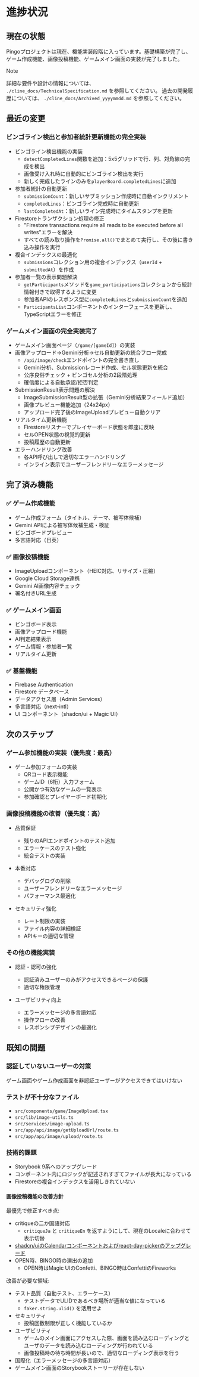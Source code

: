 # 進捗状況

## 現在の状態

Pingoプロジェクトは現在、機能実装段階に入っています。基礎構築が完了し、ゲーム作成機能、画像投稿機能、ゲームメイン画面の実装が完了しました。

> [!NOTE]
> 詳細な要件や設計の情報については、 `./cline_docs/TechnicalSpecification.md` を参照してください。
> 過去の開発履歴については、 `./cline_docs/Archived_yyyymmdd.md` を参照してください。

## 最近の変更

### ビンゴライン検出と参加者統計更新機能の完全実装

- ビンゴライン検出機能の実装
  - `detectCompletedLines`関数を追加：5x5グリッドで行、列、対角線の完成を検出
  - 画像受け入れ時に自動的にビンゴライン検出を実行
  - 新しく完成したラインのみを`playerBoard.completedLines`に追加
- 参加者統計の自動更新
  - `submissionCount`：新しいサブミッション作成時に自動インクリメント
  - `completedLines`：ビンゴライン完成時に自動更新
  - `lastCompletedAt`：新しいライン完成時にタイムスタンプを更新
- Firestoreトランザクション処理の修正
  - "Firestore transactions require all reads to be executed before all writes"エラーを解決
  - すべての読み取り操作を`Promise.all()`でまとめて実行し、その後に書き込み操作を実行
- 複合インデックスの最適化
  - `submissions`コレクション用の複合インデックス（`userId` + `submittedAt`）を作成
- 参加者一覧の表示問題解決
  - `getParticipants`メソッドを`game_participations`コレクションから統計情報付きで取得するように変更
  - 参加者APIのレスポンス型に`completedLines`と`submissionCount`を追加
  - `ParticipantsList`コンポーネントのインターフェースを更新し、TypeScriptエラーを修正

### ゲームメイン画面の完全実装完了

- ゲームメイン画面ページ（`/game/[gameId]`）の実装
- 画像アップロード→Gemini分析→セル自動更新の統合フロー完成
  - `/api/image/check`エンドポイントの完全書き直し
  - Gemini分析、Submissionレコード作成、セル状態更新を統合
  - 公序良俗チェック + ビンゴセル分析の2段階処理
  - 確信度による自動承認/拒否判定
- SubmissionResult表示問題の解決
  - ImageSubmissionResult型の拡張（Gemini分析結果フィールド追加）
  - 画像プレビュー機能追加（24x24px）
  - アップロード完了後のImageUploadプレビュー自動クリア
- リアルタイム更新機能
  - Firestoreリスナーでプレイヤーボード状態を即座に反映
  - セルOPEN状態の視覚的更新
  - 投稿履歴の自動更新
- エラーハンドリング改善
  - 各API呼び出しで適切なエラーハンドリング
  - インライン表示でユーザーフレンドリーなエラーメッセージ

## 完了済み機能

### ✅ ゲーム作成機能

- ゲーム作成フォーム（タイトル、テーマ、被写体候補）
- Gemini APIによる被写体候補生成・検証
- ビンゴボードプレビュー
- 多言語対応（日英）

### ✅ 画像投稿機能

- ImageUploadコンポーネント（HEIC対応、リサイズ・圧縮）
- Google Cloud Storage連携
- Gemini AI画像内容チェック
- 署名付きURL生成

### ✅ ゲームメイン画面

- ビンゴボード表示
- 画像アップロード機能
- AI判定結果表示
- ゲーム情報・参加者一覧
- リアルタイム更新

### ✅ 基盤機能

- Firebase Authentication
- Firestore データベース
- データアクセス層（Admin Services）
- 多言語対応（next-intl）
- UI コンポーネント（shadcn/ui + Magic UI）

## 次のステップ

### ゲーム参加機能の実装（優先度：最高）

- ゲーム参加フォームの実装
  - QRコード表示機能
  - ゲームID（6桁）入力フォーム
  - 公開かつ有効なゲームの一覧表示
  - 参加確認とプレイヤーボード初期化

### 画像投稿機能の改善（優先度：高）

- 品質保証
  - 残りのAPIエンドポイントのテスト追加
  - エラーケースのテスト強化
  - 統合テストの実装

- 本番対応
  - デバッグログの削除
  - ユーザーフレンドリーなエラーメッセージ
  - パフォーマンス最適化

- セキュリティ強化
  - レート制限の実装
  - ファイル内容の詳細検証
  - APIキーの適切な管理

### その他の機能実装

- 認証・認可の強化
  - 認証済みユーザーのみがアクセスできるページの保護
  - 適切な権限管理

- ユーザビリティ向上
  - エラーメッセージの多言語対応
  - 操作フローの改善
  - レスポンシブデザインの最適化

## 既知の問題

### 認証していないユーザーの対策

ゲーム画面やゲーム作成画面を非認証ユーザーがアクセスできてはいけない

### テストが不十分なファイル

- `src/components/game/ImageUpload.tsx`
- `src/lib/image-utils.ts`
- `src/services/image-upload.ts`
- `src/app/api/image/getUploadUrl/route.ts`
- `src/app/api/image/upload/route.ts`

### 技術的課題

- Storybook 9系へのアップグレード
- コンポーネント内にロジックが記述されすぎてファイルが長大になっている
- Firestoreの複合インデックスを活用しきれていない

#### 画像投稿機能の改善方針

最優先で修正すべき点:

- critiqueの二か国語対応
  - `critiqueJa` と `critiqueEn` を返すようにして、現在のLocaleに合わせて表示切替
- [shadcn/uiのCalendarコンポーネントおよびreact-day-pickerのアップグレード](https://ui.shadcn.com/docs/components/calendar#upgrade-guide)
- OPEN時、BINGO時の演出の追加
  - OPEN時はMagic UIのConfetti、BINGO時はConfettiのFireworks

改善が必要な領域:

- テスト品質（自動テスト、エラーケース）
  - テストデータでULIDであるべき場所が適当な値になっている
  - `faker.string.ulid()` を活用せよ
- セキュリティ
  - 投稿回数制限が正しく機能しているか
- ユーザビリティ
  - ゲームのメイン画面にアクセスした際、画面を読み込むローディングとユーザのデータを読み込むローディングが行われている
  - 画像投稿時の待ち時間が長いので、適切なローディング表示を行う
- 国際化（エラーメッセージの多言語対応）
- ゲームメイン画面のStorybookストーリーが存在しない
